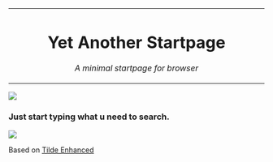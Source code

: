 <table align="center"><tr><td align="center" width="9999">

# Yet Another Startpage

*A minimal startpage for browser*

</td></tr>
<table>
  
<img src="https://i.imgur.com/ypG9WKA.png" align="center">

### Just start typing what u need to search.
  
<img src="https://i.imgur.com/5CWWA11.gif" align="center">
  
Based on [Tilde Enhanced](https://github.com/Ozencb/tilde-enhanced)

